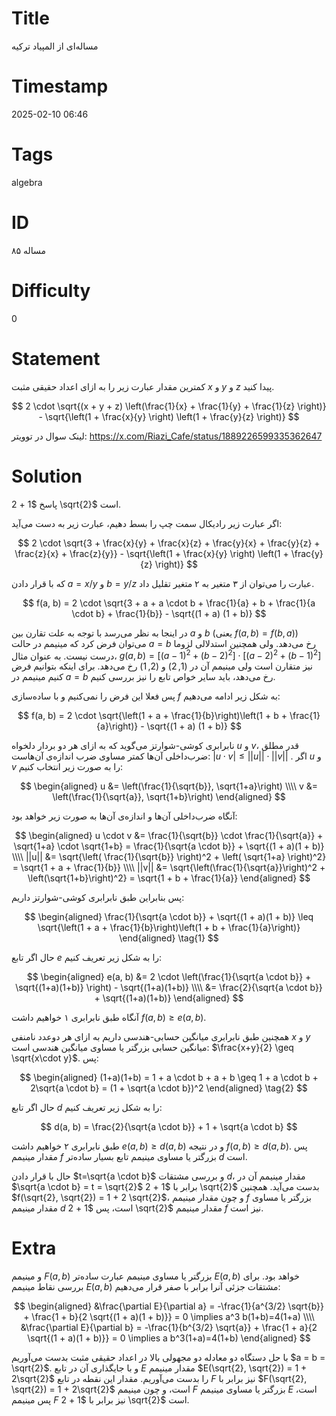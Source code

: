 # Title
مساله‌ای از المپیاد ترکیه
# Timestamp
2025-02-10 06:46
# Tags
algebra
# ID
مساله ۸۵
# Difficulty
0
# Statement
کمترین مقدار عبارت زیر را به ازای اعداد حقیقی مثبت $x$ و $y$ و $z$ پیدا کنید.

$$
2 \cdot \sqrt{(x + y + z) \left(\frac{1}{x} + \frac{1}{y} + \frac{1}{z} \right)} - \sqrt{\left(1 + \frac{x}{y} \right) \left(1 + \frac{y}{z} \right)}
$$

لینک سوال در توویتر: https://x.com/Riazi_Cafe/status/1889226599335362647

# Solution

پاسخ $1 + 2 \sqrt{2}$ است.

اگر عبارت زیر رادیکال سمت چپ را بسط دهیم، عبارت زیر به دست می‌آید:

$$
2 \cdot \sqrt{3 + \frac{x}{y} + \frac{x}{z} + \frac{y}{x} + \frac{y}{z} + \frac{z}{x} + \frac{z}{y}} - \sqrt{\left(1 + \frac{x}{y} \right) \left(1 + \frac{y}{z} \right)}
$$

که با قرار دادن $a = x/y$ و $b = y/z$ عبارت را می‌توان از ۳ متغیر به ۲ متغیر تقلیل داد.

$$
f(a, b) = 2 \cdot \sqrt{3 + a + a \cdot b + \frac{1}{a} + b + \frac{1}{a \cdot b} + \frac{1}{b}} - \sqrt{(1 + a) (1 + b)}
$$

در اینجا به نظر می‌رسد با توجه به علت تقارن بین $a$ و $b$ (یعنی $f(a,b)=f(b,a)$) می‌توان فرض کرد که مینیمم در حالت $a=b$ رخ می‌دهد. ولی همچنین استدلالی لزوما درست نیست. به عنوان مثال، $g(a,b)=[(a-1)^2+(b-2)^2]\cdot[(a-2)^2+(b-1)^2]$ نیز متقارن است ولی مینیمم آن در $(1,2)$ و $(2,1)$ رخ می‌دهد. برای اینکه بتوانیم فرض کنیم مینیمم در $a=b$ رخ می‌دهد، باید سایر خواص تابع را نیز بررسی کنیم.

پس فعلا این فرض را نمی‌کنیم و با ساده‌سازی $f$ به شکل زیر ادامه می‌دهیم:

$$
f(a, b) = 2 \cdot \sqrt{\left(1 + a + \frac{1}{b}\right)\left(1 + b + \frac{1}{a}\right)} - \sqrt{(1 + a) (1 + b)}
$$

نابرابری کوشی-شوارتز می‌گوید که به ازای هر دو بردار دلخواه $u$ و $v$، قدر مطلق ضرب‌داخلی آن‌ها کمتر مساوی ضرب اندازه‌ی آن‌هاست: 
$|u \cdot v| \leq ||u|| \cdot ||v||$
. اگر $u$ و $v$ را به صورت زیر انتخاب کنیم:

$$
\begin{aligned}
u &= \left(\frac{1}{\sqrt{b}}, \sqrt{1+a}\right) \\\\
v &= \left(\frac{1}{\sqrt{a}}, \sqrt{1+b}\right)
\end{aligned} 
$$

آنگاه ضرب‌داخلی آن‌ها و اندازه‌ی آن‌ها به صورت زیر خواهد بود:

$$
\begin{aligned}
u \cdot v &= \frac{1}{\sqrt{b}} \cdot \frac{1}{\sqrt{a}} + \sqrt{1+a} \cdot \sqrt{1+b} = \frac{1}{\sqrt{a \cdot b}} + \sqrt{(1 + a)(1 + b)} \\\\
||u|| &= \sqrt{\left( \frac{1}{\sqrt{b}} \right)^2 + \left( \sqrt{1+a} \right)^2} = \sqrt{1 + a + \frac{1}{b}} \\\\
||v|| &= \sqrt{\left(\frac{1}{\sqrt{a}}\right)^2 + \left(\sqrt{1+b}\right)^2} = \sqrt{1 + b + \frac{1}{a}}
\end{aligned}
$$

پس بنابراین طبق نابرابری کوشی-شوارتز داریم:

$$
\begin{aligned}
\frac{1}{\sqrt{a \cdot b}} + \sqrt{(1 + a)(1 + b)} \leq \sqrt{\left(1 + a + \frac{1}{b}\right)\left(1 + b + \frac{1}{a}\right)}
\end{aligned}  \tag{1}
$$

حال اگر تابع $e$ را به شکل زیر تعریف کنیم:

$$
\begin{aligned}
e(a, b) &= 2 \cdot \left(\frac{1}{\sqrt{a \cdot b}} + \sqrt{(1+a)(1+b)} \right) - \sqrt{(1+a)(1+b)} \\\\
&= \frac{2}{\sqrt{a \cdot b}} + \sqrt{(1+a)(1+b)}
\end{aligned}
$$

آنگاه طبق نابرابری ۱ خواهیم داشت $f(a,b) \geq e(a, b)$.

همچنین طبق نابرابری میانگین حسابی-هندسی داریم به ازای هر دوعدد نامنفی $x$ و $y$ میانگین حسابی بزرگتر یا مساوی میانگین هندسی است: 
$\frac{x+y}{2} \geq \sqrt{x\cdot y}$.
پس:

$$
\begin{aligned}
(1+a)(1+b) = 1 + a \cdot b + a + b \geq 1 + a \cdot b + 2\sqrt{a \cdot b} = (1 + \sqrt{a \cdot b})^2
\end{aligned} \tag{2}
$$

حال اگر تابع $d$ را به شکل زیر تعریف کنیم:

$$
d(a, b) = \frac{2}{\sqrt{a \cdot b}} + 1 + \sqrt{a \cdot b}
$$

طبق نابرابری ۲ خواهیم داشت $e(a, b) \geq d(a, b)$ و در نتیجه $f(a, b) \geq d(a, b)$. پس مقدار مینیمم $f$ بزرگتر یا مساوی مینیمم تابع بسیار ساده‌تر $d$ است.

حال با قرار دادن $t=\sqrt{a \cdot b}$ و بررسی مشتقات $d$، مقدار مینیمم آن در $\sqrt{a \cdot b} = t = \sqrt{2}$ برابر با $1 + 2 \sqrt{2}$ بدست می‌آید. همچنین $f(\sqrt{2}, \sqrt{2}) = 1 + 2 \sqrt{2}$، و چون مقدار مینیمم $f$ بزرگتر یا مساوی مقدار مینیمم $d$ است، پس $1 + 2 \sqrt{2}$ مقدار مینیمم $f$ نیز است.

# Extra
و مینیمم $F(a,b)$ بزرگتر یا مساوی مینیمم عبارت ساده‌تر $E(a,b)$ خواهد بود. برای بررسی نقاط مینیمم $E(a,b)$ مشتقات جزئی آنرا برابر با صفر قرار می‌دهیم:

$$
\begin{aligned}
&\frac{\partial E}{\partial a} = -\frac{1}{a^{3/2} \sqrt{b}} + \frac{1 + b}{2 \sqrt{(1 + a)(1 + b)}} = 0 \implies a^3 b(1+b)=4(1+a) \\\\
&\frac{\partial E}{\partial b} = -\frac{1}{b^{3/2} \sqrt{a}} + \frac{1 + a}{2 \sqrt{(1 + a)(1 + b)}} = 0 \implies a b^3(1+a)=4(1+b)
\end{aligned}
$$

با حل دستگاه دو معادله دو مجهولی بالا در اعداد حقیقی مثبت بدست می‌آوریم $a = b = \sqrt{2}$. و با جایگذاری آن در تابع $E$ مقدار مینیمم $E(\sqrt{2}, \sqrt{2}) = 1 + 2\sqrt{2}$ را بدست می‌آوریم. مقدار این نقطه در تابع $F$ نیز برابر با $F(\sqrt{2}, \sqrt{2}) = 1 + 2\sqrt{2}$ است، و چون مینیمم $F$ بزرگتر یا مساوی مینیمم $E$ است، پس مینیمم $F$ نیز برابر با $1 + 2 \sqrt{2}$ است.
